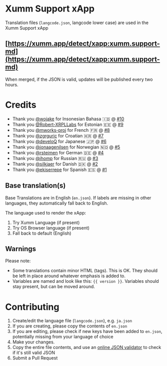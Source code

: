 # Xumm Support xApp

Translation files (`langcode.json`, langcode lower case) are used in the Xumm Support xApp

## [https://xumm.app/detect/xapp:xumm.support-md](https://xumm.app/detect/xapp:xumm.support-md)

When merged, if the JSON is valid, updates will be published every two hours.

# Credits


- Thank you [@wojake](https://github.com/wojake) for Insonesian Bahasa 🇮🇩 @ [#10](https://github.com/XRPL-Labs/Misc-Translations/pull/10)
- Thank you [@Robert-XRPLLabs](https://github.com/Robert-XRPLLabs) for Estonian 🇪🇪 @ [#9](https://github.com/XRPL-Labs/Misc-Translations/pull/9)
- Thank you [@mworks-proj](https://github.com/mworks-proj) for French 🇫🇷 @ [#8](https://github.com/XRPL-Labs/Misc-Translations/pull/8)
- Thank you [@zgrguric](https://github.com/zgrguric) for Croatian 🇭🇷 @ [#7](https://github.com/XRPL-Labs/Misc-Translations/pull/7)
- Thank you [@develoQ](https://github.com/develoQ) for Japanese 🇯🇵 @ [#6](https://github.com/XRPL-Labs/Misc-Translations/pull/6)
- Thank you [@jonaagenilsen](https://github.com/jonaagenilsen) for Norwegian 🇳🇴 @ [#5](https://github.com/XRPL-Labs/Misc-Translations/pull/5)
- Thank you [@rsteimen](https://github.com/rsteimen) for German 🇩🇪 @ [#4](https://github.com/XRPL-Labs/Misc-Translations/pull/4)
- Thank you [@ihomp](https://github.com/ihomp) for Russian 🇷🇺 @ [#3](https://github.com/XRPL-Labs/Misc-Translations/pull/3)
- Thank you [@silkjaer](https://github.com/silkjaer) for Danish 🇩🇰 @ [#2](https://github.com/XRPL-Labs/Misc-Translations/pull/2)
- Thank you [@ekiserrepe](https://github.com/Ekiserrepe) for Spanish 🇪🇸 @ [#1](https://github.com/XRPL-Labs/Misc-Translations/pull/1)

## Base translation(s)

Base Translations are in English (`en.json`). If labels are missing in other languages, they automatically fall back to English.

The language used to render the xApp:

1. Try Xumm Language (if present)
2. Try OS Browser language (if present)
3. Fall back to default (English)

## Warnings

Please note:

- Some translations contain minor HTML (tags). This is OK. They should be left in place around whatever emphasis is added to.
- Variables are named and look like this: `{{ version }}`. Variables should stay present, but can be moved around.

# Contributing

1. Create/edit the language file (`langcode.json`), e.g. `ja.json`
2. If you are creating, please copy the contents of `en.json`
3. If you are editing, please check if new keys have been added to `en.json`, potentially missing from your language of choice
4. Make your changes.
5. Copy the entire file contents, and use an [online JSON validator](https://jsonlint.com/) to check if it's still valid JSON
6. Submit a Pull Request
